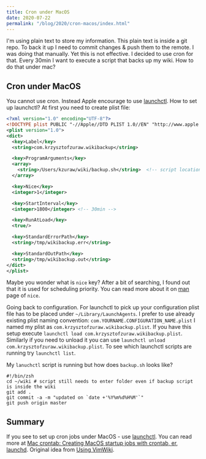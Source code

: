 ```yaml
---
title: Cron under MacOS
date: 2020-07-22
permalink: "/blog/2020/cron-macos/index.html"
---
```


I'm using plain text to store my information. This plain text is inside a git repo. To back it up I
need to commit changes & push them to the remote. I was doing that manually. Yet this is not effective.
I decided to use cron for that. Every 30min I want to execute a script that backs up my wiki.
How to do that under mac?

## Cron under MacOS

You cannot use cron. Instead Apple encourage to use [launchctl](https://ss64.com/osx/launchctl.html).
How to set up launchctl? At first you need to create plist file:

```xml
<?xml version="1.0" encoding="UTF-8"?>
<!DOCTYPE plist PUBLIC "-//Apple//DTD PLIST 1.0//EN" "http://www.apple.com/DTDs/PropertyList-1.0.dtd">
<plist version="1.0">
<dict>
  <key>Label</key>
  <string>com.krzysztofzuraw.wikibackup</string>

  <key>ProgramArguments</key>
  <array>
    <string>/Users/kzuraw/wiki/backup.sh</string>  <!-- script location -->
  </array>

  <key>Nice</key>
  <integer>1</integer>

  <key>StartInterval</key>
  <integer>1800</integer> <!-- 30min -->

  <key>RunAtLoad</key>
  <true/>

  <key>StandardErrorPath</key>
  <string>/tmp/wikibackup.err</string>

  <key>StandardOutPath</key>
  <string>/tmp/wikibackup.out</string>
</dict>
</plist>
```

Maybe you wonder what is `nice` key? After a bit of searching, I found out that it is used for scheduling priority. You can read more about
it on [man](https://www.manpagez.com/man/3/nice/) page of `nice`.

Going back to configuration. For launchctl to pick up your configuration plist file has to be placed
under `~/Library/LaunchAgents`. I prefer to use already existing plist naming convention: `com.YOURNAME.CONFIGURATION_NAME.plist`
I named my plist as `com.krzysztofzuraw.wikibackup.plist`. If you have this setup execute `launchctl load com.krzysztofzuraw.wikibackup.plist`.
Similarly if you need to unload it you can use `launchctl unload com.krzysztofzuraw.wikibackup.plist`.
To see which launchctl scripts are running try `launchctl list`.

My `lanuchctl` script is running but how does `backup.sh` looks like?

```shell
#!/bin/zsh
cd ~/wiki # script still needs to enter folder even if backup script is inside the wiki
git add .
git commit -a -m "updated on `date +'%Y%m%d%H%M'`"
git push origin master
```

## Summary

If you see to set up cron jobs under MacOS - use [launchctl](https://ss64.com/osx/launchctl.html). You
can read more at [Mac crontab: Creating MacOS startup jobs with crontab, er, launchd](https://alvinalexander.com/mac-os-x/mac-osx-startup-crontab-launchd-jobs/).
Original idea from [Using VimWiki](https://thelinell.com/using-vimwiki/).
